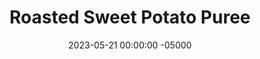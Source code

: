---
layout: post
title:  "Roasted Sweet Potato Puree"
date:   2023-05-21 00:00:00 -05000
categories: 
- Recipes
- Sweet Spreads
permalink: /recipes/sweet-potato-puree
image: /assets/Food/Sweet Spreads/Sweet Potato/sweet-potato-cover.jpg
ing: sweetpotato-ing
facts: sweetpotato-facts
section1: 
start2: 
section2: 
start3: 
section3: 
start4: 
section4: 
start5: 
section5: 
Prep: 10
Rest: 
Cook: 90
Source1: https://www.darngoodveggies.com/how-to-make-sweet-potato-puree/#tasty-recipes-12129-jump-target
Source2: 
whisk: https://s.samsungfood.com/ZUyoB
tags: 
- sweet potato mash
- mashed potato
- roasted
- puree
- butternut squash
- pumpkin
- canned pumpkin
- pumpkin pie
- pumpkin spice
- mashed sweet potato
Description: This is less of a recipe and more of a method, as you'd probably use sweet potato puree in something else. Try replacing bananas, applesauce, or pumpkin puree in my baked goods with this for an even more delicious flavor. I personally like making my <a href="oats-pumpkin">Pumpkin Pie Protein Overnight Oats</a> or <a href="fudge">Coconut Chocolate Fudge Squares</a> using sweeet potato puree instead.  You could also use this as baby food, or turn them into mashed potatoes. This yields about 300g puree, depending on the size of your potatoes.  Similar is my <a href="roasted-butternut-squash-puree">Roasted Butternut Squash Puree</a>, which can also be used just like sweet potato puree!  For double sweet potato action, use this puree as a spread on <a href="sweet-potato-bread">Whole Wheat Sweet Potato Loaf</a>
Instructions: 
- Wash the potatoes. Prick with a fork on all over about 10 times, and wrap in aluminum foil<br><br>

- Bake in the oven for 90 minutes at 400F until very soft. You can also use the air fryer at 400F for 1 hour. Set aside to cool before peeling<br><br>

- Puree with an immersion blender or food processor, or use a potato masher. Store in the fridge<br><br>

- You can also turn this into mashed potatoes (keep the skins on). Season to taste with garlic and onion powder, pepper, salt, paprika, and parsley<br><br>
- <center><img src="/assets/Food/Sweet Spreads/Sweet Potato/sweet-potato-4.jpg" alt="" class="instruction-image"></center>
---